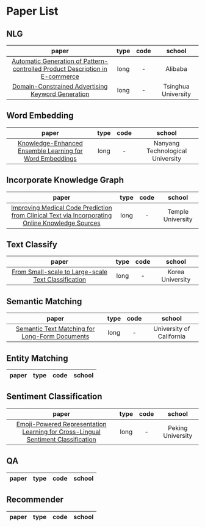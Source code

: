# Paper List
## NLG  
|paper|type|code|school|
|:---:|:-----------:|:--:|:----:|  
|[Automatic Generation of Pattern-controlled Product Description in E-commerce](https://dl.acm.org/citation.cfm?id=3313407)|long|-|Alibaba|  
|[Domain-Constrained Advertising Keyword Generation](https://dl.acm.org/citation.cfm?id=3313570)|long|-|Tsinghua University|

## Word Embedding
|paper|type|code|school|
|:---:|:-----------:|:--:|:----:| 
|[Knowledge-Enhanced Ensemble Learning for Word Embeddings](https://dl.acm.org/citation.cfm?id=3313425)|long|-|Nanyang Technological University|

## Incorporate Knowledge Graph
|paper|type|code|school|
|:---:|:-----------:|:--:|:----:| 
|[Improving Medical Code Prediction from Clinical Text via Incorporating Online Knowledge Sources](https://dl.acm.org/citation.cfm?id=3313485)|long|-|Temple University|

## Text Classify
|paper|type|code|school|
|:---:|:-----------:|:--:|:----:| 
|[From Small-scale to Large-scale Text Classification](https://dl.acm.org/citation.cfm?id=3313563)|long|-|Korea University|

## Semantic Matching
|paper|type|code|school|
|:---:|:-----------:|:--:|:----:| 
|[Semantic Text Matching for Long-Form Documents](https://dl.acm.org/citation.cfm?id=3313707)|long|-|University of California|

## Entity Matching
|paper|type|code|school|
|:---:|:-----------:|:--:|:----:| 

## Sentiment Classification
|paper|type|code|school|
|:---:|:-----------:|:--:|:----:| 
|[Emoji-Powered Representation Learning for Cross-Lingual Sentiment Classification](https://dl.acm.org/citation.cfm?id=33136000)|long|-|Peking University|

## QA
|paper|type|code|school|
|:---:|:-----------:|:--:|:----:| 

## Recommender  
|paper|type|code|school|
|:---:|:-----------:|:--:|:----:| 
